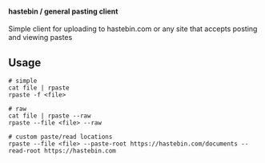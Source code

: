 #### hastebin / general pasting client

Simple client for uploading to hastebin.com or any site that accepts posting and viewing pastes


## Usage
```
# simple
cat file | rpaste
rpaste -f <file>

# raw
cat file | rpaste --raw
rpaste --file <file> --raw

# custom paste/read locations
rpaste --file <file> --paste-root https://hastebin.com/documents --read-root https://hastebin.com
```
